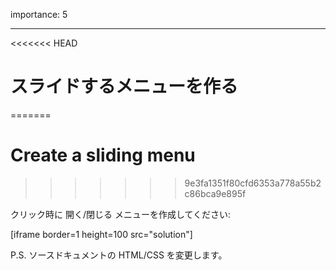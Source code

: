 importance: 5

---

<<<<<<< HEAD
# スライドするメニューを作る
=======
# Create a sliding menu
>>>>>>> 9e3fa1351f80cfd6353a778a55b2c86bca9e895f

クリック時に 開く/閉じる メニューを作成してください:

[iframe border=1 height=100 src="solution"]

P.S. ソースドキュメントの HTML/CSS を変更します。
